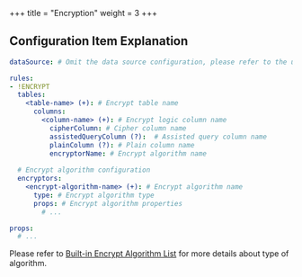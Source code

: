 +++
title = "Encryption"
weight = 3
+++

## Configuration Item Explanation

```yaml
dataSource: # Omit the data source configuration, please refer to the usage

rules:
- !ENCRYPT
  tables:
    <table-name> (+): # Encrypt table name
      columns:
        <column-name> (+): # Encrypt logic column name
          cipherColumn: # Cipher column name
          assistedQueryColumn (?):  # Assisted query column name
          plainColumn (?): # Plain column name
          encryptorName: # Encrypt algorithm name
  
  # Encrypt algorithm configuration
  encryptors:
    <encrypt-algorithm-name> (+): # Encrypt algorithm name
      type: # Encrypt algorithm type
      props: # Encrypt algorithm properties
        # ...

props:
  # ...
```

Please refer to [Built-in Encrypt Algorithm List](/en/user-manual/shardingsphere-jdbc/configuration/built-in-algorithm/encrypt) for more details about type of algorithm.
